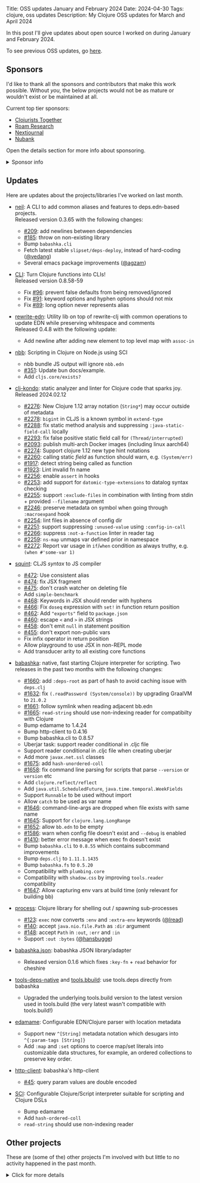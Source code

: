Title: OSS updates January and February 2024
Date: 2024-04-30
Tags: clojure, oss updates
Description: My Clojure OSS updates for March and April 2024

In this post I'll give updates about open source I worked on during January and February 2024.

To see previous OSS updates, go [here](https://blog.michielborkent.nl/tags/oss-updates.html).

## Sponsors

I'd like to thank all the sponsors and contributors that make this work
possible. Without _you_, the below projects would not be as mature or wouldn't
exist or be maintained at all.

Current top tier sponsors:

- [Clojurists Together](https://clojuriststogether.org/)
- [Roam Research](https://roamresearch.com/)
- [Nextjournal](https://nextjournal.com/)
- [Nubank](https://nubank.com.br)

Open the details section for more info about sponsoring.

<details>
<summary>Sponsor info</summary>

If you want to ensure that the projects I work on are sustainably maintained,
you can sponsor this work in the following ways. Thank you!

- [Github Sponsors](https://github.com/sponsors/borkdude)
- The [Babaska](https://opencollective.com/babashka) or [Clj-kondo](https://opencollective.com/clj-kondo) OpenCollective
- [Ko-fi](https://ko-fi.com/borkdude)
- [Patreon](https://www.patreon.com/borkdude)
- [Clojurists Together](https://www.clojuriststogether.org/)

If you're used to sponsoring through some other means which isn't listed above, please get in touch.

On to the projects that I've been working on!
</details>

<!--

sources: https://github.com/borkdude
local ~/dev and ~/dev/babashka dir (since github doesn't show all repos)

drwxr-xr-x@  79 borkdude  staff   2528 Apr 28 16:32 babashka
drwxr-xr-x   22 borkdude  staff    704 Apr 26 16:19 bbin
drwxr-xr-x   14 borkdude  staff    448 Apr 25 18:38 vite-plugin-squint
drwxr-xr-x  432 borkdude  staff  13824 Apr 25 16:16 squint
drwxr-xr-x   21 borkdude  staff    672 Apr 24 19:27 http-client
drwxr-xr-x   17 borkdude  staff    544 Apr 23 17:04 clerk-table-stats
drwxr-xr-x   55 borkdude  staff   1760 Apr 23 14:56 ductile
drwxr-xr-x   44 borkdude  staff   1408 Apr 23 11:14 clerk
drwxr-xr-x  192 borkdude  staff   6144 Apr 23 11:09 .
drwxr-xr-x  103 borkdude  wheel   3296 Apr 22 16:25 cherry
drwxr-xr-x@  56 borkdude  staff   1792 Apr 22 15:36 clj-kondo
drwxr-xr-x@  27 borkdude  staff    864 Apr 22 14:25 scittle
drwxr-xr-x   18 borkdude  staff    576 Apr 19 13:07 instaparse.bb
drwxr-xr-x@  25 borkdude  staff    800 Apr 19 12:50 pod-babashka-instaparse
drwxr-xr-x   32 borkdude  staff   1024 Apr 17 11:32 clojure-mode
-->

## Updates

Here are updates about the projects/libraries I've worked on last month.

- [neil](https://github.com/babashka/neil): A CLI to add common aliases and features to deps.edn-based projects.<br>
  Released version 0.3.65 with the following changes:
  - [#209](https://github.com/babashka/neil/issues/209): add newlines between dependencies
  - [#185](https://github.com/babashka/neil/issues/185): throw on non-existing library
  - Bump `babashka.cli`
  - Fetch latest stable `slipset/deps-deploy`, instead of hard-coding ([@vedang](https://github.com/vedang))
  - Several emacs package improvements ([@agzam](https://github.com/agzam))

- [CLI](https://github.com/babashka/cli): Turn Clojure functions into CLIs!<br>
  Released version 0.8.58-59
  - Fix [#96](https://github.com/babashka/cli/issues/96): prevent false defaults from being removed/ignored
  - Fix [#91](https://github.com/babashka/cli/issues/91): keyword options and hyphen options should not mix
  - Fix [#89](https://github.com/babashka/cli/issues/89): long option never represents alias

- [rewrite-edn](https://github.com/borkdude/rewrite-edn): Utility lib on top of
  rewrite-clj with common operations to update EDN while preserving whitespace
  and comments<br>
  Released 0.4.8 with the following update:
  - Add newline after adding new element to top level map with `assoc-in`

- [nbb](https://github.com/babashka/nbb): Scripting in Clojure on Node.js using SCI
  - nbb bundle JS output will ignore `nbb.edn`
  - [#351](https://github.com/babashka/nbb/issues/351): Update bun docs/example.
  - Add `cljs.core/exists?`


- [clj-kondo](https://github.com/clj-kondo/clj-kondo): static analyzer and linter for Clojure code that sparks joy.
  Released 2024.02.12
  - [#2276](https://github.com/clj-kondo/clj-kondo/issues/2276): New Clojure 1.12 array notation (`String*`) may occur outside of metadata
  - [#2278](https://github.com/clj-kondo/clj-kondo/issues/2278): `bigint` in CLJS is a known symbol in `extend-type`
  - [#2288](https://github.com/clj-kondo/clj-kondo/issues/2288): fix static method analysis and suppressing `:java-static-field-call` locally
  - [#2293](https://github.com/clj-kondo/clj-kondo/issues/2293): fix false positive static field call for `(Thread/interrupted)`
  - [#2093](https://github.com/clj-kondo/clj-kondo/issues/2093): publish multi-arch Docker images (including linux aarch64)
  - [#2274](https://github.com/clj-kondo/clj-kondo/issues/2274): Support clojure 1.12 new type hint notations
  - [#2260](https://github.com/clj-kondo/clj-kondo/issues/2260): calling static _field_ as function should warn, e.g. `(System/err)`
  - [#1917](https://github.com/clj-kondo/clj-kondo/issues/1917): detect string being called as function
  - [#1923](https://github.com/clj-kondo/clj-kondo/issues/1923): Lint invalid fn name
  - [#2256](https://github.com/clj-kondo/clj-kondo/issues/2256): enable `assert` in hooks
  - [#2253](https://github.com/clj-kondo/clj-kondo/issues/2253): add support for `datomic-type-extensions` to datalog syntax checking
  - [#2255](https://github.com/clj-kondo/clj-kondo/issues/2255): support `:exclude-files` in combination with linting from stdin + provided `--filename` argument
  - [#2246](https://github.com/clj-kondo/clj-kondo/issues/2246): preserve metadata on symbol when going through `:macroexpand` hook
  - [#2254](https://github.com/clj-kondo/clj-kondo/issues/2254): lint files in absence of config dir
  - [#2251](https://github.com/clj-kondo/clj-kondo/issues/2251): support suppressing `:unused-value` using `:config-in-call`
  - [#2266](https://github.com/clj-kondo/clj-kondo/issues/2266): suppress `:not-a-function` linter in reader tag
  - [#2259](https://github.com/clj-kondo/clj-kondo/issues/2259): `ns-map` unmaps var defined prior in namespace
  - [#2272](https://github.com/clj-kondo/clj-kondo/issues/2272): Report var usage in `if`/`when` condition as always truthy, e.g. `(when #'some-var 1)`

- [squint](https://github.com/squint-cljs/squint): CLJS _syntax_ to JS compiler
  - [#472](https://github.com/squint-cljs/squint/issues/472): Use consistent alias
  - [#474](https://github.com/squint-cljs/squint/issues/474): fix JSX fragment
  - [#475](https://github.com/squint-cljs/squint/issues/475): don't crash watcher on deleting file
  - Add `simple-benchmark`
  - [#468](https://github.com/squint-cljs/squint/issues/468): Keywords in JSX should render with hyphens
  - [#466](https://github.com/squint-cljs/squint/issues/466): Fix `doseq` expression with `set!` in function return position
  - [#462](https://github.com/squint-cljs/squint/issues/462): Add `"exports"` field to `package.json`
  - [#460](https://github.com/squint-cljs/squint/issues/460): escape `<` and `>` in JSX strings
  - [#458](https://github.com/squint-cljs/squint/issues/458): don't emit `null` in statement position
  - [#455](https://github.com/squint-cljs/squint/issues/455): don't export non-public vars
  - Fix infix operator in return position
  - Allow playground to use JSX in non-REPL mode
  - Add transducer arity to all existing core functions

- [babashka](https://github.com/babashka/babashka): native, fast starting Clojure interpreter for scripting.
  Two releases in the past two months with the following changes:
  - [#1660](https://github.com/babashka/babashka/issues/1660): add `:deps-root` as part of hash to avoid caching issue with `deps.clj`
  - [#1632](https://github.com/babashka/babashka/issues/1632): fix `(.readPassword (System/console))` by upgrading GraalVM to `21.0.2`
  - [#1661](https://github.com/babashka/babashka/issues/1661): follow symlink when reading adjacent bb.edn
  - [#1665](https://github.com/babashka/babashka/issues/1665): `read-string` should use non-indexing reader for compatibilty with Clojure
  - Bump edamame to 1.4.24
  - Bump http-client to 0.4.16
  - Bump babashka.cli to 0.8.57
  - Uberjar task: support reader conditional in .cljc file
  - Support reader conditional in .cljc file when creating uberjar
  - Add more `javax.net.ssl` classes
  - [#1675](https://github.com/babashka/babashka/issues/1675): add `hash-unordered-coll`
  - [#1658](https://github.com/babashka/babashka/issues/1658): fix command line parsing for scripts that parse `--version` or `version` etc
  - Add `clojure.reflect/reflect`
  - Add `java.util.ScheduledFuture`, `java.time.temporal.WeekFields`
  - Support `Runnable` to be used without import
  - Allow `catch` to be used as var name
  - [#1646](https://github.com/babashka/babashka/issues/1646): command-line-args are dropped when file exists with same name
  - [#1645](https://github.com/babashka/babashka/issues/1645): Support for `clojure.lang.LongRange`
  - [#1652](https://github.com/babashka/babashka/issues/1652): allow `bb.edn` to be empty
  - [#1586](https://github.com/babashka/babashka/issues/1586): warn when config file doesn't exist and `--debug` is enabled
  - [#1410](https://github.com/babashka/babashka/issues/1410): better error message when exec fn doesn't exist
  - Bump `babashka.cli` to `0.8.55` which contains subcommand improvements
  - Bump `deps.clj` to `1.11.1.1435`
  - Bump `babashka.fs` to `0.5.20`
  - Compatibility with `plumbing.core`
  - Compatibility with `shadow.css` by improving `tools.reader` compatibility
  - [#1647](https://github.com/babashka/babashka/issues/1647): Allow capturing env vars at build time (only relevant for building bb)

- [process](https://github.com/babashka/process): Clojure library for shelling out / spawning sub-processes
  - [#123](https://github.com/babashka/process/issues/123): `exec` now converts `:env` and `:extra-env` keywords ([@lread](https://github.com/lread))
  - [#140](https://github.com/babashka/process/issues/140): accept `java.nio.file.Path` as `:dir` argument
  - [#148](https://github.com/babashka/process/issues/148): accept `Path` in `:out`, `:err` and `:in`
  - Support `:out :bytes` ([@hansbugge](https://github.com/hansbugge))

- [babashka.json](https://github.com/babashka/json): babashka JSON library/adapter
  - Released version 0.1.6 which fixes `:key-fn` + `read` behavior for cheshire

- [tools-deps-native](https://github.com/babashka/tools-deps-native) and [tools.bbuild](https://github.com/babashka/tools.bbuild): use tools.deps directly from babashka
  - Upgraded the underlying tools.build version to the latest version used in tools.build (the very latest wasn't compatible with tools.build!)

- [edamame](https://github.com/borkdude/edamame): Configurable EDN/Clojure parser with location metadata
  - Support new `^[String]` metadata notation which desugars into `^{:param-tags [String]}`
  - Add `:map` and `:set` options to coerce map/set literals into customizable data structures, for example, an ordered collections to preserve key order.

- [http-client](https://github.com/babashka/http-client): babashka's http-client
  - [#45](https://github.com/babashka/http-client/issues/45): query param values are double encoded

- [SCI](https://github.com/babashka/sci): Configurable Clojure/Script interpreter suitable for scripting and Clojure DSLs
  - Bump edamame
  - Add `hash-ordered-coll`
  - `read-string` should use non-indexing reader

## Other projects

These are (some of the) other projects I'm involved with but little to no activity
happened in the past month.

<details>
<summary>Click for more details</summary>
- [http-server](https://github.com/babashka/http-server): serve static assets

- [cherry](https://github.com/squint-cljs/cherry): Experimental ClojureScript to ES6 module compiler

- [fs](https://github.com/babashka/fs) - File system utility library for Clojure

- [squint-macros](https://github.com/squint-cljs/squint-macros): a couple of
  macros that stand-in for
  [applied-science/js-interop](https://github.com/applied-science/js-interop)
  and [promesa](https://github.com/funcool/promesa) to make CLJS projects
  compatible with squint and/or cherry.

- [sci.configs](https://github.com/babashka/sci.configs): A collection of ready to be used SCI configs.

- [grasp](https://github.com/borkdude/grasp): Grep Clojure code using clojure.spec regexes

- [lein-clj-kondo](https://github.com/clj-kondo/lein-clj-kondo): a leiningen plugin for clj-kondo

- [http-kit](https://github.com/http-kit/http-kit): Simple, high-performance event-driven HTTP client+server for Clojure.

- [deps.clj](https://github.com/borkdude/deps.clj): A faithful port of the clojure CLI bash script to Clojure

- [babashka.nrepl](https://github.com/babashka/babashka.nrepl): The nREPL server from babashka as a library, so it can be used from other SCI-based CLIs

- [jet](https://github.com/borkdude/jet): CLI to transform between JSON, EDN, YAML and Transit using Clojure
- [quickdoc](https://github.com/borkdude/quickdoc): Quick and minimal API doc generation for Clojure
- [pod-babashka-go-sqlite3](https://github.com/babashka/pod-babashka-go-sqlite3): A babashka pod for interacting with sqlite3
- [pod-babashka-fswatcher](https://github.com/babashka/pod-babashka-fswatcher): babashka filewatcher pod
- [lein2deps](https://github.com/borkdude/lein2deps): leiningen to deps.edn converter
- [scittle](https://github.com/babashka/scittle): Execute Clojure(Script) directly from browser script tags via SCI
- [sql pods](https://github.com/babashka/babashka-sql-pods): babashka pods for SQL databases
- [cljs-showcase](https://github.com/borkdude/cljs-showcase): Showcase CLJS libs using SCI
- [babashka.book](https://github.com/babashka/book): Babashka manual
- [instaparse-bb](https://github.com/babashka/instaparse-bb)
- [rewrite-clj](https://github.com/clj-commons/rewrite-clj): Rewrite Clojure code and edn
- [pod-babashka-buddy](https://github.com/babashka/pod-babashka-buddy): A pod around buddy core (Cryptographic Api for Clojure).
- [gh-release-artifact](https://github.com/borkdude/gh-release-artifact): Upload artifacts to Github releases idempotently
- [carve](https://github.com/borkdude/carve) - Remove unused Clojure vars
- [4ever-clojure](https://github.com/oxalorg/4ever-clojure) - Pure CLJS version of 4clojure, meant to run forever!
- [pod-babashka-lanterna](https://github.com/babashka/pod-babashka-lanterna): Interact with clojure-lanterna from babashka
- [joyride](https://github.com/BetterThanTomorrow/joyride): VSCode CLJS scripting and REPL (via [SCI](https://github.com/babashka/sci))
- [clj2el](https://borkdude.github.io/clj2el/): transpile Clojure to elisp
- [deflet](https://github.com/borkdude/deflet): make let-expressions REPL-friendly!
- [deps.add-lib](https://github.com/borkdude/deps.add-lib): Clojure 1.12's add-lib feature for leiningen and/or other environments without a specific version of the clojure CLI

</details>

